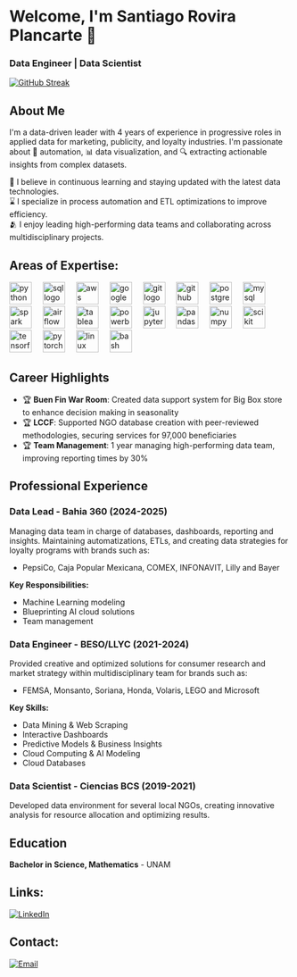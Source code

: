 # Welcome, I'm Santiago Rovira Plancarte 👋

### Data Engineer | Data Scientist
[![GitHub Streak](https://streak-stats.demolab.com?user=roviraplancarte&theme=highcontrast&border_radius=7&hide_border=true&exclude_days=Sun%2CSat&card_width=467)](#)

## About Me

I'm a data-driven leader with 4 years of experience in progressive roles in applied data for marketing, publicity, and loyalty industries. I'm passionate about 🤖 automation, 📊 data visualization, and 🔍 extracting actionable insights from complex datasets.

🌿 I believe in continuous learning and staying updated with the latest data technologies.
</br>
⌛ I specialize in process automation and ETL optimizations to improve efficiency.
</br>
🫂 I enjoy leading high-performing data teams and collaborating across multidisciplinary projects.
</br>

## Areas of Expertise:

<div align="left">
  <img src="https://skillicons.dev/icons?i=python" height="40" alt="python logo"  />
  <img width="12" />
  <img src="https://skillicons.dev/icons?i=sql" height="40" alt="sql logo"  />
  <img width="12" />
  <img src="https://skillicons.dev/icons?i=aws" height="40" alt="aws logo"  />
  <img width="12" />
  <img src="https://skillicons.dev/icons?i=gcp" height="40" alt="googlecloud logo"  />
  <img width="12" />
  <img src="https://skillicons.dev/icons?i=git" height="40" alt="git logo"  />
  <img width="12" />
  <img src="https://skillicons.dev/icons?i=github" height="40" alt="github logo"  />
  <img width="12" />
  <img src="https://skillicons.dev/icons?i=postgres" height="40" alt="postgresql logo"  />
  <img width="12" />
  <img src="https://skillicons.dev/icons?i=mysql" height="40" alt="mysql logo"  />
  <img width="12" />
  <img src="https://skillicons.dev/icons?i=spark" height="40" alt="spark logo"  />
  <img width="12" />
  <img src="https://skillicons.dev/icons?i=airflow" height="40" alt="airflow logo"  />
  <img width="12" />
  <img src="https://skillicons.dev/icons?i=tableau" height="40" alt="tableau logo"  />
  <img width="12" />
  <img src="https://skillicons.dev/icons?i=powerbi" height="40" alt="powerbi logo"  />
  <img width="12" />
  <img src="https://skillicons.dev/icons?i=jupyter" height="40" alt="jupyter logo"  />
  <img width="12" />
  <img src="https://skillicons.dev/icons?i=pandas" height="40" alt="pandas logo"  />
  <img width="12" />
  <img src="https://skillicons.dev/icons?i=numpy" height="40" alt="numpy logo"  />
  <img width="12" />
  <img src="https://skillicons.dev/icons?i=scikit" height="40" alt="scikit logo"  />
  <img width="12" />
  <img src="https://skillicons.dev/icons?i=tensorflow" height="40" alt="tensorflow logo"  />
  <img width="12" />
  <img src="https://skillicons.dev/icons?i=pytorch" height="40" alt="pytorch logo"  />
  <img width="12" />
  <img src="https://skillicons.dev/icons?i=linux" height="40" alt="linux logo"  />
  <img width="12" />
  <img src="https://skillicons.dev/icons?i=bash" height="40" alt="bash logo"  />
</div>

## Career Highlights

- 🏆 **Buen Fin War Room**: Created data support system for Big Box store to enhance decision making in seasonality
- 🏆 **LCCF**: Supported NGO database creation with peer-reviewed methodologies, securing services for 97,000 beneficiaries  
- 🏆 **Team Management**: 1 year managing high-performing data team, improving reporting times by 30%

## Professional Experience

### Data Lead - Bahia 360 (2024-2025)
Managing data team in charge of databases, dashboards, reporting and insights. Maintaining automatizations, ETLs, and creating data strategies for loyalty programs with brands such as:
- PepsiCo, Caja Popular Mexicana, COMEX, INFONAVIT, Lilly and Bayer

**Key Responsibilities:**
- Machine Learning modeling
- Blueprinting AI cloud solutions  
- Team management

### Data Engineer - BESO/LLYC (2021-2024)
Provided creative and optimized solutions for consumer research and market strategy within multidisciplinary team for brands such as:
- FEMSA, Monsanto, Soriana, Honda, Volaris, LEGO and Microsoft

**Key Skills:**
- Data Mining & Web Scraping
- Interactive Dashboards
- Predictive Models & Business Insights
- Cloud Computing & AI Modeling
- Cloud Databases

### Data Scientist - Ciencias BCS (2019-2021)
Developed data environment for several local NGOs, creating innovative analysis for resource allocation and optimizing results.

## Education
**Bachelor in Science, Mathematics** - UNAM

## Links:
[![LinkedIn](https://img.shields.io/badge/LinkedIn-@roviraplancarte-487FCF?style=for-the-badge&logo=LinkedIn&logoColor=white&labelColor=101010)](https://www.linkedin.com/in/roviraplancarte/)
## Contact:

[![Email](https://img.shields.io/badge/roviraplancarte@gmail.com-email-D14836?style=for-the-badge&logo=gmail&logoColor=white&labelColor=101010)](mailto:roviraplancarte@gmail.com)
